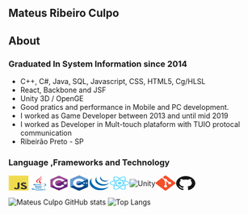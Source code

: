 ## Mateus Ribeiro Culpo



## About
### Graduated In System Information since 2014

* C++, C#, Java, SQL, Javascript, CSS, HTML5, Cg/HLSL
* React, Backbone and JSF
* Unity 3D / OpenGE
* Good pratics and performance in Mobile and PC development.
* I worked as Game Developer between 2013 and until mid 2019
* I worked as Developer in Mult-touch plataform with TUIO protocal communication
* Ribeirão Preto - SP


### Language ,Frameworks and Technology
<img align="center" alt="JavaScript" height="30" width="40" src="https://raw.githubusercontent.com/devicons/devicon/master/icons/javascript/javascript-original.svg"><img align="center" alt="Java" height="30" width="40" src="https://raw.githubusercontent.com/devicons/devicon/master/icons/java/java-original.svg"><img align="center" alt="CSharp" height="30" width="40" src="https://raw.githubusercontent.com/devicons/devicon/master/icons/csharp/csharp-original.svg"><img align="center" alt="Cpp" height="30" width="40" src="https://raw.githubusercontent.com/devicons/devicon/master/icons/cplusplus/cplusplus-original.svg"><img align="center" alt="JQuery" height="30" width="40" src="https://github.com/devicons/devicon/blob/master/icons/jquery/jquery-original.svg"><img align="center" alt="React" height="30" width="40" src="https://github.com/devicons/devicon/blob/master/icons/react/react-original.svg"><img align="center" alt="Unity" height="30" width="30" src="https://i.imgur.com/gmkTOKA.png"><img align="center" alt="Git" height="30" width="40" src="https://github.com/devicons/devicon/blob/master/icons/git/git-original.svg"><img align="center" alt="GitHub" height="30" width="40" src="https://github.com/devicons/devicon/blob/master/icons/github/github-original.svg">








![Mateus Culpo GitHub stats](https://github-readme-stats.vercel.app/api?username=mculpo&show_icons=true&theme=midnight-purple)
![Top Langs](https://github-readme-stats.vercel.app/api/top-langs/?username=mculpo&layout=compact&theme=midnight-purple)
